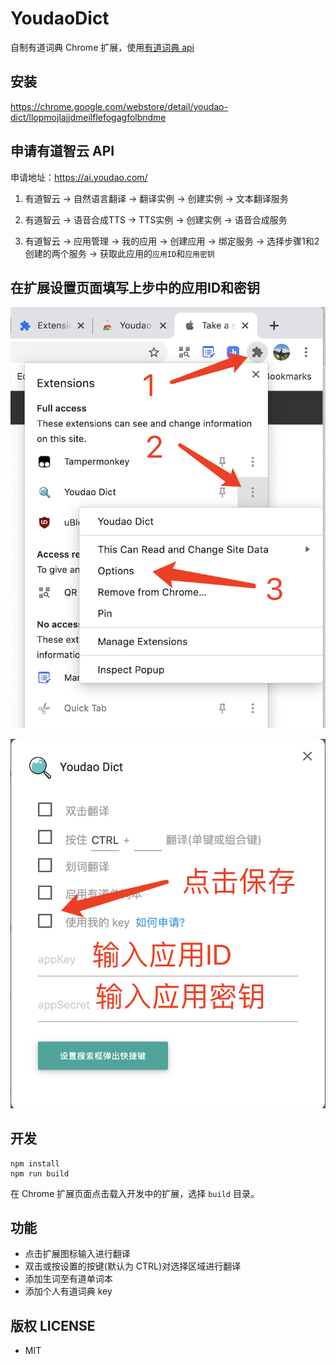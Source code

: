 # YoudaoDict

自制有道词典 Chrome 扩展，使用[有道词典 api](http://ai.youdao.com/)

## 安装

https://chrome.google.com/webstore/detail/youdao-dict/llopmojlajjdmeilflefogagfolbndme


## 申请有道智云 API

申请地址：https://ai.youdao.com/

1. 有道智云 -> 自然语言翻译 -> 翻译实例 -> 创建实例 -> 文本翻译服务

2. 有道智云 -> 语音合成TTS -> TTS实例 -> 创建实例 -> 语音合成服务

3. 有道智云 -> 应用管理 -> 我的应用 -> 创建应用 -> 绑定服务 -> 选择步骤1和2创建的两个服务 -> 获取此应用的`应用ID`和`应用密钥`


## 在扩展设置页面填写上步中的应用ID和密钥

![menu](media/youdao-dict-options.png)

![page](media/youdao-dict-option-page.png)


## 开发

```shell
npm install
npm run build
```

在 Chrome 扩展页面点击载入开发中的扩展，选择 `build` 目录。

## 功能

* 点击扩展图标输入进行翻译
* 双击或按设置的按键(默认为 CTRL)对选择区域进行翻译
* 添加生词至有道单词本
* 添加个人有道词典 key

## 版权 LICENSE

* MIT
